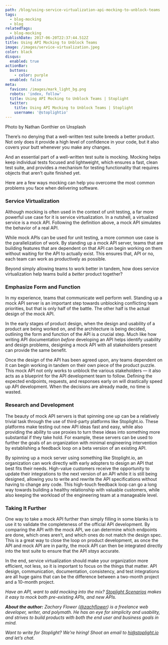 ```yaml
---
path: /blog/using-service-virtualization-api-mocking-to-unblock-teams
tags:
  - blog-mocking
  - blog
relatedTags:
  - blog-mocking
publishDate: 2017-06-20T22:37:44.512Z
title: Using API Mocking to Unblock Teams
image: /images/service-virtualization.jpeg
color: black
disqus:
  enabled: true
actionBar:
  buttons:
    - color: purple
  enabled: false
meta:
  favicon: /images/mark_light_bg.png
  robots: 'index, follow'
  title: Using API Mocking to Unblock Teams | Stoplight
  twitter:
    title: Using API Mocking to Unblock Teams | Stoplight
    username: '@stoplightio'
---
```


Photo by Nathan Gonthier on Unsplash

There’s no denying that a well-written test suite breeds a better product. Not only does it provide a high level of confidence in your code, but it also covers your butt whenever you make any changes.

And an essential part of a well-written test suite is mocking. Mocking helps keep individual tests focused and lightweight, which ensures a fast, clean test suite, and provides a mechanism for testing functionality that requires objects that aren’t quite finished yet.

Here are a few ways mocking can help you overcome the most common problems you face when delivering software.

### Service Virtualization

Although mocking is often used in the context of unit testing, a far more powerful use case for it is service virtualization. In a nutshell, a virtualized service is a mock API. Following the definition above, a mock API simulates the behavior of a real API.

While mock APIs can be used for unit testing, a more common use case is the parallelization of work. By standing up a mock API server, teams that are building features that are dependent on that API can begin working on them without waiting for the API to actually exist. This ensures that, API or no, each team can work as productively as possible.

Beyond simply allowing teams to work better in tandem, how does service virtualization help teams build a *better* product together?

### Emphasize Form and Function

In my experience, teams that communicate well perform well. Standing up a mock API server is an important step towards unblocking conflicting team priorities, but that is only half of the battle. The other half is the actual design of the mock API.

In the early stages of product design, when the design and usability of a product are being worked on, and the architecture is being decided, outlining the form and function of the API is a crucial step. Much like how writing API documentation *before* developing an API helps identify usability and design problems, designing a mock API with all stakeholders present can provide the same benefit.

Once the design of the API has been agreed upon, any teams dependent on it can begin working in tandem on their own piece of the product puzzle. This mock API not only works to unblock the various stakeholders — it also acts as a blueprint for the API development team to follow. Defining the expected endpoints, requests, and responses early on will drastically speed up API development. When the decisions are already made, no time is wasted.

### **Research and Development**

The beauty of mock API servers is that spinning one up can be a relatively trivial task through the use of third-party platforms like Stoplight.io. These platforms make testing out new API ideas fast and easy, while also providing the ability to use proxies to turn these ideas into something more substantial if they take hold. For example, these servers can be used to further the goals of an organization with minimal engineering intervention by establishing a feedback loop on a beta version of an existing API.

By spinning up a mock server using something like Stoplight.io, an organization can work directly with early adopters to design an API that best fits their needs. High-value customers receive the opportunity to update their integrations to the next version of an API while it is still being designed, allowing you to write and rewrite the API specifications without having to change any code. This high-touch feedback loop can go a long way towards building a healthy relationship with valuable customers, while also keeping the workload of the engineering team at a manageable level.

### Taking It Further

One way to take a mock API further than simply filling in some blanks is to use it to validate the completeness of the official API development. By comparing the API with the mock API, we can determine which endpoints are done, which ones aren’t, and which ones do not match the design spec. This is a great way to close the loop on product development, as once the API and mock API are in parity, the mock API can then be integrated directly into the test suite to ensure that the API *stays* accurate.

In the end, service virtualization should make your organization more efficient, not less, so it is important to focus on the things that matter. API design, communication, documentation, consistency, and test integrations are all huge gains that can be the difference between a two-month project and a 10-month project.

*Have an API, want to add mocking into the mix? [Stoplight Scenarios](http://scenarios.stoplight.io) makes it easy to mock both pre-existing APIs, and new APIs.*

***About the author:** Zachary Flower ([@zachflower](http://twitter.com/zachflower)) is a freelance web developer, writer, and polymath. He has an eye for simplicity and usability, and strives to build products with both the end user and business goals in mind.*

*Want to write for Stoplight? We’re hiring! Shoot an email to hi@stoplight.io and let’s chat.*
